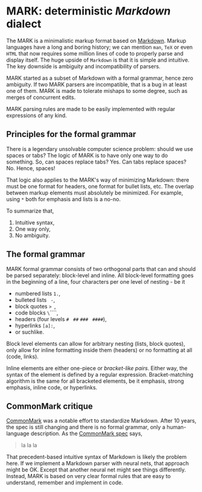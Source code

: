 #   MARK: deterministic *Markdown* dialect

The MARK is a minimalistic markup format based on [Markdown][m].
Markup languages have a long and boring history; we can 
mention `man`, `TeX` or even `HTML` that now requires some 
million lines of code to properly parse and display itself.
The huge upside of `Markdown` is that it is simple and intuitive.
The key downside is ambiguity and incompatibility of parsers.

MARK started as a subset of Markdown with a formal grammar,
hence zero ambiguity. If two MARK parsers are incompatible,
that is a bug in at least one of them. MARK is made to tolerate
mishaps to some degree, such as merges of concurrent edits.

MARK parsing rules are made to be easily implemented with 
regular expressions of any kind.

##  Principles for the formal grammar

There is a legendary unsolvable computer science problem:
should we use spaces or tabs? The logic of MARK is to have 
only one way to do something. So, can spaces replace tabs?
Yes. Can tabs replace spaces? No. Hence, spaces!

That logic also applies to the MARK's way of minimizing 
Markdown: there must be one format for headers, one format 
for bullet lists, etc. The overlap between markup elements 
must absolutely be minimized. For example, using `*` both
for emphasis and lists is a no-no.

To summarize that,

 1. Intuitive syntax,
 2. One way only,
 3. No ambiguity.

##  The formal grammar

MARK formal grammar consists of two orthogonal parts that can
and should be parsed separately: block-level and inline. All
block-level formatting goes in the beginning of a line, four
characters per one level of nesting - be it 

  - numbered lists ` 1. `,
  - bulleted lists `  - `,
  - block quotes ` >  `,
  - code blocks `\`\`\`\``,
  - headers (four levels ` #  ` ` ## ` `### ` `####`),
  - hyperlinks `[a]:`,
  - or suchlike.

Block level elements can allow for arbitrary nesting
(lists, block quotes), only allow for inline formatting 
inside them (headers) or no formatting at all (code, links).

Inline elements are either one-piece or *bracket-like pairs*.
Either way, the syntax of the element is defined by a regular 
expression. Bracket-matching algorithm is the same for all 
bracketed elements, be it emphasis, strong emphasis, inline 
code, or hyperlinks.

##  CommonMark critique

[CommonMark][c] was a notable effort to standardize Markdown.
After 10 years, the spec is still changing and there is no 
formal grammar, only a human-language description.
As the [CommonMark spec][c] says, 

 >  la la la

That precedent-based intuitive syntax of Markdown is likely the problem here. 
If we implement a Markdown parser with neural nets, that approach might 
be OK. Except that another neural net might see things differently.
Instead, MARK is based on very clear formal rules that are easy
to understand, remember and implement in code.

[c]: http://commonmark.org
[m]: fireball
